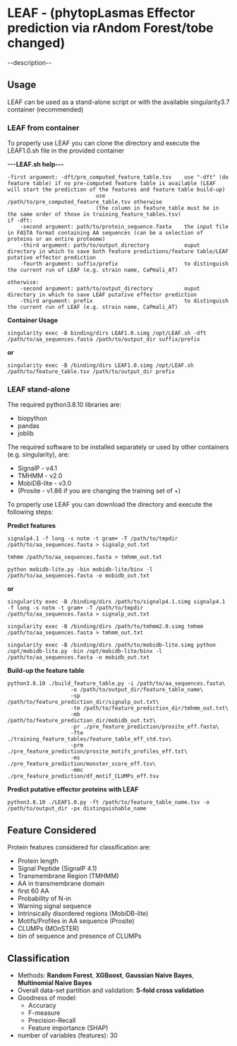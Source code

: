 # LEAF - (phytopLasmas Effector prediction via rAndom Forest/tobe changed)
--description--




## Usage
LEAF can be used as a stand-alone script or with the available singularity3.7 container (recommended)

### LEAF from container
To properly use LEAF you can clone the directory and execute the LEAF1.0.sh file in the provided container

**---LEAF.sh help---**
```
-first argument: -dft/pre_computed_feature_table.tsv	use "-dft" (do feature table) if no pre-computed feature table is available (LEAF will start the prediction of the features and feature table build-up)
							use /path/to/pre_computed_feature_table.tsv otherwise
							(the column in feature_table must be in the same order of those in training_feature_tables.tsv) 
if -dft:
	-second argument: path/to/protein_sequence.fasta	the input file in FASTA format containing AA sequences (can be a selection of proteins or an entire proteome)
	-third argument: path/to/output_directory			ouput directory in which to save both feature predictions/feature table/LEAF putative effector prediction 
	-fourth argument: suffix/prefix						to distinguish the current run of LEAF (e.g. strain name, CaPmali_AT)

otherwise:
	-second argument: path/to/output_directory			ouput directory in which to save LEAF putative effector prediction 
	-third argument: prefix								to distinguish the current run of LEAF (e.g. strain name, CaPmali_AT)
```
**Container Usage**
```
singularity exec -B binding/dirs LEAF1.0.simg /opt/LEAF.sh -dft /path/to/aa_sequences.fasta /path/to/output_dir suffix/prefix
```
**or**
```
singularity exec -B /binding/dirs LEAF1.0.simg /opt/LEAF.sh /path/to/feature_table.tsv /path/to/output_dir prefix
```
### LEAF stand-alone 
The required python3.8.10 libraries are:
- biopython
- pandas
- joblib

The required software to be installed separately or used by other containers (e.g. singularity), are:
- SignalP - v4.1
- TMHMM - v2.0
- MobiDB-lite - v3.0
- (Prosite - v1.86 if you are changing the training set of +)

To properly use LEAF you can download the directory and execute the following steps:

**Predict features** 
```
signalp4.1 -f long -s notm -t gram+ -T /path/to/tmpdir /path/to/aa_sequences.fasta > signalp_out.txt
```
```
tmhmm /path/to/aa_sequences.fasta > tmhmm_out.txt
```
```
python mobidb-lite.py -bin mobidb-lite/binx -l /path/to/aa_sequences.fasta -o mobidb_out.txt
```
**or**
```
singularity exec -B /binding/dirs /path/to/signalp4.1.simg signalp4.1 -f long -s notm -t gram+ -T /path/to/tmpdir /path/to/aa_sequences.fasta > signalp_out.txt
```
```
singularity exec -B /binding/dirs /path/to/tmhmm2.0.simg tmhmm /path/to/aa_sequences.fasta > tmhmm_out.txt
```
```
singularity exec -B /binding/dirs /path/to/mobidb-lite.simg python /opt/mobidb-lite.py -bin /opt/mobidb-lite/binx -l /path/to/aa_sequences.fasta -o mobidb_out.txt
```

**Build-up the feature table**
```
python3.8.10 ./build_feature_table.py -i /path/to/aa_sequences.fasta\
					-o /path/to/output_dir/feature_table_name\
					-sp /path/to/feature_prediction_dir/signalp_out.txt\
					-tm /path/to/feature_prediction_dir/tmhmm_out.txt\
					-mb /path/to/feature_prediction_dir/mobidb_out.txt\
					-pr ./pre_feature_prediction/prosite_eff.fasta\
					-fte ./training_feature_tables/feature_table_eff_std.tsv\
					-prm ./pre_feature_prediction/prosite_motifs_profiles_eff.txt\
					-ms ./pre_feature_prediction/monster_score_eff.tsv\
					-mmc ./pre_feature_prediction/df_motif_CLUMPs_eff.tsv
```
**Predict putative effector proteins with LEAF**
```
python3.8.10 ./LEAF1.0.py -ft /path/to/feature_table_name.tsv -o /path/to/output_dir -px distinguishable_name 
```

## Feature Considered
Protein features considered for classification are:
- Protein length
- Signal Peptide (SignalP 4.1)
- Transmembrane Region (TMHMM)
 - AA in transmembrane domain
 - first 60 AA
 - Probability of N-in
 - Warning signal sequence 
-  Intrinsically disordered regions (MobiDB-lite)
- Motifs/Profiles in AA sequence (Prosite)
- CLUMPs (MOnSTER)
- bin of sequence and presence of CLUMPs

## Classification
- Methods: **Random Forest**, **XGBoost**, **Gaussian Naive Bayes**, **Multinomial Naive Bayes**
- Overall data-set partition and validation: **5-fold cross validation** 
- Goodness of model:
  - Accuracy
  - F-measure
  - Precision-Recall
  - Feature importance (SHAP)
- number of variables (features): 30




